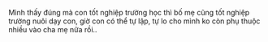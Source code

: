 Mình thấy đúng mà con tốt nghiệp trường học thì bố mẹ cũng tốt nghiệp trường nuôi dạy con, giờ con có thể tự lập, tự lo cho mình ko còn phụ thuộc nhiều vào cha mẹ nữa rồi.. 
